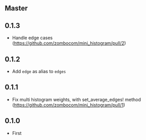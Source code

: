 ## Master

## 0.1.3

- Handle edge cases (https://github.com/zombocom/mini_histogram/pull/2)

## 0.1.2

- Add `edge` as alias to `edges`

## 0.1.1

- Fix multi histogram weights, with set_average_edges! method (https://github.com/zombocom/mini_histogram/pull/1)

## 0.1.0

- First

